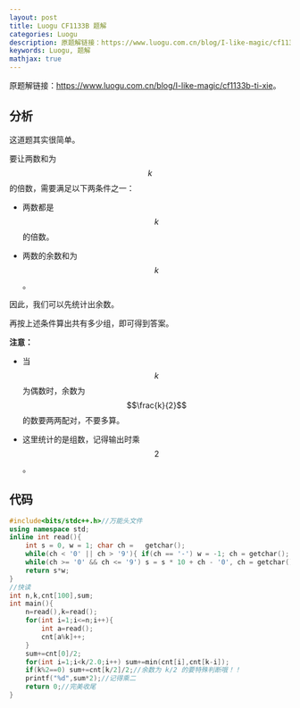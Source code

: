 ```yaml
---
layout: post
title: Luogu CF1133B 题解
categories: Luogu
description: 原题解链接：https://www.luogu.com.cn/blog/I-like-magic/cf1133b-ti-xie
keywords: Luogu, 题解
mathjax: true
---
```


原题解链接：<https://www.luogu.com.cn/blog/I-like-magic/cf1133b-ti-xie>。

## 分析

这道题其实很简单。

要让两数和为 $$k$$ 的倍数，需要满足以下两条件之一：

- 两数都是 $$k$$ 的倍数。

- 两数的余数和为 $$k$$。

因此，我们可以先统计出余数。

再按上述条件算出共有多少组，即可得到答案。

**注意：**

- 当 $$k$$ 为偶数时，余数为 $$\frac{k}{2}$$ 的数要两两配对，不要多算。

- 这里统计的是组数，记得输出时乘 $$2$$。

## 代码

```cpp
#include<bits/stdc++.h>//万能头文件
using namespace std;
inline int read(){
	int s = 0, w = 1; char ch =   getchar();
	while(ch < '0' || ch > '9'){ if(ch == '-') w = -1; ch = getchar(); }
    while(ch >= '0' && ch <= '9') s = s * 10 + ch - '0', ch = getchar();
    return s*w;
}
//快读
int n,k,cnt[100],sum;
int main(){
	n=read(),k=read();
	for(int i=1;i<=n;i++){
		int a=read();
		cnt[a%k]++;
	}
	sum+=cnt[0]/2;
	for(int i=1;i<k/2.0;i++) sum+=min(cnt[i],cnt[k-i]);
	if(k%2==0) sum+=cnt[k/2]/2;//余数为 k/2 的要特殊判断哦！！
	printf("%d",sum*2);//记得乘二
	return 0;//完美收尾
}
```
